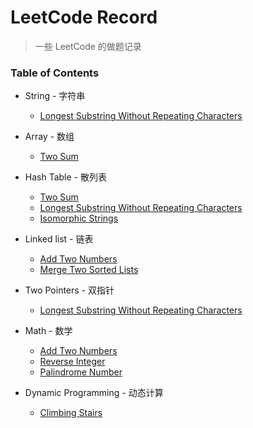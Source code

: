 # LeetCode Record

> 一些 LeetCode 的做题记录

### Table of Contents

- String - 字符串
  - [Longest Substring Without Repeating Characters](/longest-substring-without-repeating-characters)

- Array - 数组
  - [Two Sum](/two-sum)

- Hash Table - 散列表
  - [Two Sum](/two-sum)
  - [Longest Substring Without Repeating Characters](/longest-substring-without-repeating-characters)
  - [Isomorphic Strings](/isomorphic-strings)

- Linked list - 链表
  - [Add Two Numbers](/add-two-numbers)
  - [Merge Two Sorted Lists](/merge-two-sorted-lists)

- Two Pointers - 双指针
  - [Longest Substring Without Repeating Characters](/longest-substring-without-repeating-characters)

- Math - 数学
  - [Add Two Numbers](/add-two-numbers)
  - [Reverse Integer](/reverse-integer)
  - [Palindrome Number](/palindrome-number)

- Dynamic Programming - 动态计算
  - [Climbing Stairs](/climbing-stairs)